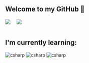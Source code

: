 ## Welcome to my GitHub 👋

<div>
  <img align="center" class="img" src="https://github-readme-stats.vercel.app/api/top-langs/?username=Abnersampf&layout=donut&theme=github_dark" />
  &nbsp;&nbsp;&nbsp;
  <img align="center" class="img" src="https://github-readme-stats.vercel.app/api?username=Abnersampf&show_icons=true&theme=github_dark" />
</div>
<br>

  ## I'm currently learning:


<div style="display: inline_block">
  <img align="center" alt="csharp" src="https://img.shields.io/badge/C%23-239120?style=for-the-badge&logo=c-sharp&logoColor=white" />
  <img align="center" alt="csharp" src="https://img.shields.io/badge/.NET-5C2D91?style=for-the-badge&logo=.net&logoColor=white" />
  <img align="center" alt="csharp" src="https://img.shields.io/badge/python-3670A0?style=for-the-badge&logo=python&logoColor=ffdd54" />
</div>
